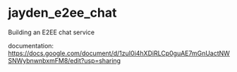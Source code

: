 # jayden_e2ee_chat
Building an E2EE chat service

documentation: https://docs.google.com/document/d/1zuI0i4hXDiRLCp0guAE7mGnUactNWSNWybnwnbxmFM8/edit?usp=sharing
